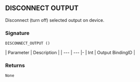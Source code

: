 ## DISCONNECT OUTPUT

Disconnect (turn off) selected output on device.


### Signature

`DISCONNECT_OUTPUT ()`


| Parameter | Description |
| --- | --- |-
| Int | Output BindingID |


### Returns

`None`
